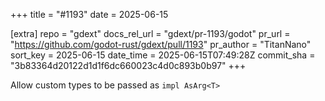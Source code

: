 +++
title = "#1193"
date = 2025-06-15

[extra]
repo = "gdext"
docs_rel_url = "gdext/pr-1193/godot"
pr_url = "https://github.com/godot-rust/gdext/pull/1193"
pr_author = "TitanNano"
sort_key = 2025-06-15
date_time = 2025-06-15T07:49:28Z
commit_sha = "3b83364d20122d1d1f6dc660023c4d0c893b0b97"
+++

Allow custom types to be passed as `impl AsArg<T>`
